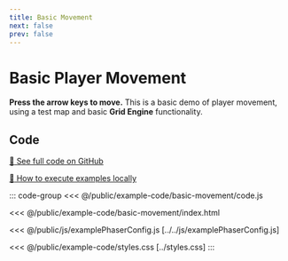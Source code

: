 ```yaml
---
title: Basic Movement
next: false
prev: false
---
```


<script setup>
import ExampleFrame from '../../components/ExampleFrame.vue';
</script>

# Basic Player Movement

**Press the arrow keys to move.** This is a basic demo of player movement, using a test map and basic **Grid Engine** functionality.

<ExampleFrame :src="'../../example-code/basic-movement/index.html'" />

## Code

[:link: See full code on GitHub](https://github.com/Annoraaq/grid-engine/tree/master/docs/public/example-code/basic-movement)

[:open_book: How to execute examples locally](https://annoraaq.github.io/grid-engine/usage/execute-examples-locally/index.html)

::: code-group
<<< @/public/example-code/basic-movement/code.js

<<< @/public/example-code/basic-movement/index.html

<<< @/public/js/examplePhaserConfig.js [../../js/examplePhaserConfig.js]

<<< @/public/example-code/styles.css [../styles.css]
:::
